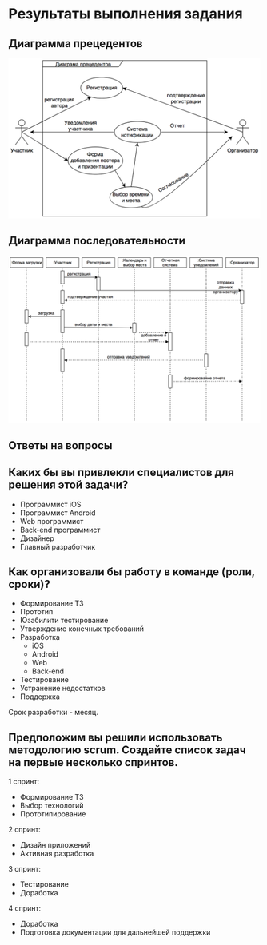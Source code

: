 # Результаты выполнения задания

## Диаграмма прецедентов

![UCD](DP.png)

## Диаграмма последовательности

![SD](DP2.png)

## Ответы на вопросы

## Каких бы вы привлекли специалистов для решения этой задачи?
- Программист iOS
- Программист Android
- Web программист
- Back-end программист
- Дизайнер
- Главный разработчик

## Как организовали бы работу в команде (роли, сроки)?
- Формирование ТЗ
- Прототип
- Юзабилити тестирование
- Утверждение конечных требований
- Разработка
  - iOS
  - Android
  - Web
  - Back-end
- Тестирование
- Устранение недостатков
- Поддержка

Срок разработки - месяц.

## Предположим вы решили использовать методологию scrum.  Создайте список задач на первые несколько спринтов.

1 спринт:
- Формирование ТЗ
- Выбор технологий
- Прототипирование

2 спринт:
- Дизайн приложений
- Активная разработка

3 спринт:
- Тестирование
- Доработка

4 спринт:
- Доработка
- Подготовка документации для дальнейшей поддержки
